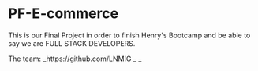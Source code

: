 # PF-E-commerce

<p align="left">This is our Final Project in order to finish Henry's Bootcamp and be able to say we are FULL STACK DEVELOPERS.</p>
<p align="left"> The team:
_https://github.com/LNMIG
_
_
</p>
